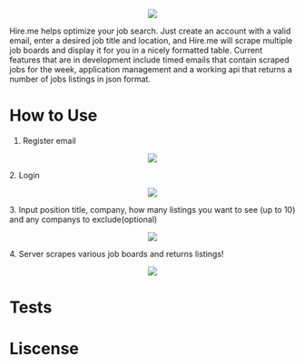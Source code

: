 <p align='center'>
<img src='https://github.com/ianmat55/HireMe/blob/master/public/img/hireme_logo.png'>
</p>
Hire.me helps optimize your job search. Just create an account with a valid email, enter a desired job title and location, and Hire.me will scrape multiple job boards and display it for you in a nicely formatted table. Current features that are in development include timed emails that contain scraped jobs for the week, application management and a working api that returns a number of jobs listings in json format.

# How to Use
1. Register email

<p align='center'>
<img src='https://github.com/ianmat55/HireMe/blob/master/public/img/hireme_register.png'>
</p>
2. Login

<p align='center'>
<img src='https://github.com/ianmat55/HireMe/blob/master/public/img/hireme_login.png'>
</p>
3. Input position title, company, how many listings you want to see (up to 10) and any companys to exclude(optional)

<p align='center'>
<img src='https://github.com/ianmat55/HireMe/blob/master/public/img/hireme_searchbar.png'>
</p>
4. Server scrapes various job boards and returns listings!

<p align='center'>
<img src='https://github.com/ianmat55/HireMe/blob/master/public/img/hireme_searchresults.png'>
</p>

# Tests

# Liscense 
